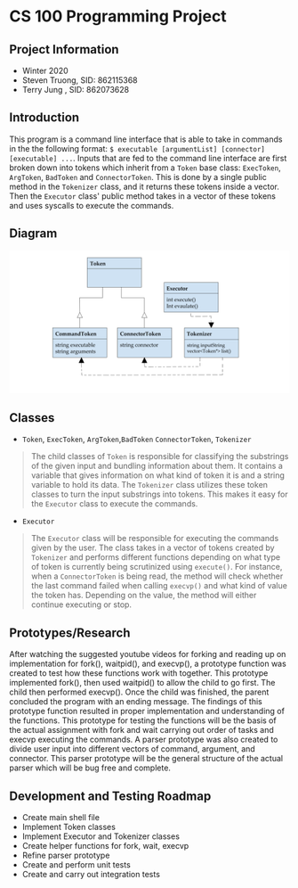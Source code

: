 # CS 100 Programming Project

## Project Information
* Winter 2020
* Steven Truong, SID: 862115368
* Terry Jung   , SID: 862073628

## Introduction
This program is a command line interface that is able to take in commands in the the following format:
`$ executable [argumentList] [connector] [executable] ...`. Inputs that are fed to the command line interface are first broken down into  tokens which inherit from a `Token` base class: `ExecToken`, `ArgToken`, `BadToken` and `ConnectorToken`. This is done by a single public method in the `Tokenizer` class, and it returns these tokens inside a vector. Then the `Executor` class' public method takes in a vector of these tokens and uses syscalls to execute the commands.


## Diagram
![GitHub Logo](/images/OMT.png)

## Classes
* `Token`, `ExecToken`, `ArgToken`,`BadToken` `ConnectorToken`, `Tokenizer`
> The child classes of `Token` is responsible for classifying the substrings of the given input and bundling information about them. It contains a variable that gives information on what kind of token it is and a string variable to hold its data. The `Tokenizer` class utilizes these token classes to turn the input substrings into tokens. This makes it easy for the `Executor` class to execute the commands.

* `Executor`
> The `Executor` class will be responsible for executing the commands given by the user. The class takes in a vector of tokens created by `Tokenizer` and performs different functions depending on what type of token is currently being scrutinized using `execute()`. For instance, when a `ConnectorToken` is being read, the method will check whether the last command failed when calling `execvp()` and what kind of value the token has. Depending on the value, the method will either continue executing or stop.

## Prototypes/Research
After watching the suggested youtube videos for forking and reading up on implementation for fork(), waitpid(), and execvp(), a prototype function was created to test how these functions work with together. This prototype implemented fork(), then used waitpid() to allow the child to go first. The child then performed execvp(). Once the child was finished, the parent concluded the program with an ending message. The findings of this prototype function resulted in proper implementation and understanding of the functions. This prototype for testing the functions will be the basis of the actual assignment with fork and wait carrying out order of tasks and execvp executing the commands. A parser prototype was also created to divide user input into different vectors of command, argument, and connector. This parser prototype will be the general structure of the actual parser which will be bug free and complete. 
## Development and Testing Roadmap
* Create main shell file
* Implement Token classes
* Implement Executor and Tokenizer classes
* Create helper functions for fork, wait, execvp
* Refine parser prototype
* Create and perform unit tests
* Create and carry out integration tests
